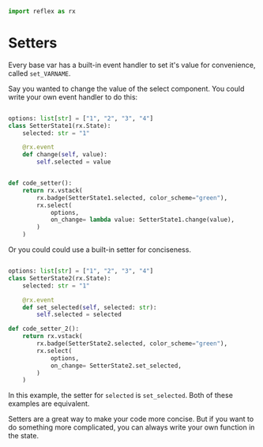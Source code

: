 ```python exec
import reflex as rx
```

# Setters

Every base var has a built-in event handler to set it's value for convenience, called `set_VARNAME`.

Say you wanted to change the value of the select component. You could write your own event handler to do this:

```python demo exec

options: list[str] = ["1", "2", "3", "4"]
class SetterState1(rx.State):
    selected: str = "1"

    @rx.event
    def change(self, value):
        self.selected = value


def code_setter():
    return rx.vstack(
        rx.badge(SetterState1.selected, color_scheme="green"),
        rx.select(
            options,
            on_change= lambda value: SetterState1.change(value),
        )
    )

```

Or you could could use a built-in setter for conciseness.

```python demo exec

options: list[str] = ["1", "2", "3", "4"]
class SetterState2(rx.State):
    selected: str = "1"

    @rx.event
    def set_selected(self, selected: str):
        self.selected = selected

def code_setter_2():
    return rx.vstack(
        rx.badge(SetterState2.selected, color_scheme="green"),
        rx.select(
            options,
            on_change= SetterState2.set_selected,
        )
    )
```

In this example, the setter for `selected` is `set_selected`. Both of these examples are equivalent.

Setters are a great way to make your code more concise. But if you want to do something more complicated, you can always write your own function in the state.
